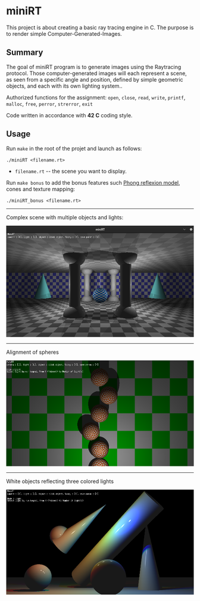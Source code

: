 # miniRT
This project is about creating a basic ray tracing engine in C. The purpose is to render simple Computer-Generated-Images.

##  Summary

The goal of miniRT program is to generate images using the Raytracing protocol. Those computer-generated images will each represent a scene, as seen from a specific angle and position, defined by simple geometric objects, and each with its own lighting system..

Authorized functions for the assignment: `open`, `close`, `read`, `write`, `printf`, `malloc`, `free`, `perror`, `strerror`, `exit`

Code written in accordance with **42 C** coding style.

##  Usage

Run `make` in the root of the projet and launch as follows:

    ./miniRT <filename.rt>

- `filename.rt` -- the scene you want to display.

Run `make bonus` to add the bonus features such [Phong reflexion model](https://en.wikipedia.org/wiki/Phong_reflection_model "Phong reflexion model"), cones and texture mapping:

    ./miniRT_bonus <filename.rt>

 --- 

<!-- Images -->
Complex scene with multiple objects and lights:

![42.miniRT](https://github.com/Noulens/miniRT/blob/main/images/temple.png)

---
Alignment of spheres

![42.miniRT](https://github.com/Noulens/miniRT/blob/main/images/shading.png)

---
White objects reflecting three colored lights

![42.miniRT](https://github.com/Noulens/miniRT/blob/main/images/multiple.png)